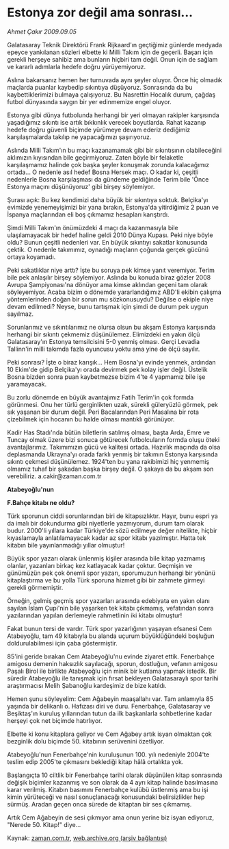 # Estonya zor değil ama sonrası...

*Ahmet Çakır 2009.09.05*

<tr><td class="metin" colspan="2" style="padding-top: 20px; padding-left: 5px; padding-right: 10px;">Galatasaray Teknik Direktörü Frank Rijkaard'ın geçtiğimiz günlerde medyada epeyce yankılanan sözleri elbette ki Milli Takım için de geçerli. Başarı için gerekli herşeye sahibiz ama bunların hiçbiri tam değil. Onun için de sağlam ve kararlı adımlarla hedefe doğru yürüyemiyoruz.</td></tr><tr><td class="metin" colspan="2" style="padding-top: 20px; padding-left: 5px; padding-right: 10px;"><p> Aslına bakarsanız hemen her turnuvada aynı şeyler oluyor. Önce hiç olmadık maçlarda puanlar kaybedip sıkıntıya düşüyoruz. Sonrasında da bu kaybettiklerimizi bulmaya çalışıyoruz. Bu Nasrettin Hocalık durum, çağdaş futbol dünyasında saygın bir yer edinmemize engel oluyor.
<p> Estonya gibi dünya futbolunda herhangi bir yeri olmayan rakipler karşısında yaşadığımız sıkıntı ise artık bıkkınlık verecek boyutlarda. Rahat kazanıp hedefe doğru güvenli biçimde yürümeye devam ederiz dediğimiz karşılaşmalarda takılıp ne yapacağımızı şaşırıyoruz.
<p> Aslında Milli Takım'ın bu maçı kazanamamak gibi bir sıkıntısının olabileceğini aklımızın kıyısından bile geçirmiyoruz. Zaten böyle bir felaketle karşılaşmamız halinde çok başka şeyler konuşmak zorunda kalacağımız ortada... O nedenle asıl hedef Bosna Hersek maçı. O kadar ki, çeşitli nedenlerle Bosna karşılaşması da gündeme geldiğinde Terim bile 'Önce Estonya maçını düşünüyoruz' gibi birşey söylemiyor.
<p> Şurası açık: Bu kez kendimizi daha büyük bir sıkıntıya soktuk. Belçika'yı evimizde yenemeyişimizi bir yana bırakın, Estonya'da yitirdiğimiz 2 puan ve İspanya maçlarından eli boş çıkmamız hesapları karıştırdı.
<p> Şimdi Milli Takım'ın önümüzdeki 4 maçı da kazanmasıyla bile ulaşılamayacak bir hedef haline geldi 2010 Dünya Kupası. Peki niye böyle oldu? Bunun çeşitli nedenleri var. En büyük sıkıntıyı sakatlar konusunda çektik. O nedenle takımımız, oynadığı maçların çoğunda gerçek gücünü ortaya koyamadı.
<p> Peki sakatlıklar niye arttı? İşte bu soruya pek kimse yanıt veremiyor. Terim bile pek anlaşılır birşey söylemiyor. Aslında bu konuda biraz gözler 2008 Avrupa Şampiyonası'na dönüyor ama kimse aklından geçeni tam olarak söyleyemiyor. Acaba bizim o dönemde yararlandığımız ABD'li ekibin çalışma yöntemlerinden doğan bir sorun mu sözkonusuydu? Değilse o ekiple niye devam edilmedi? Neyse, bunu tartışmak için şimdi de durum pek uygun sayılmaz.
<p> Sorunlarımız ve sıkıntılarımız ne olursa olsun bu akşam Estonya karşısında herhangi bir sıkıntı çekmemiz düşünülemez. Elimizdeki en yakın ölçü Galatasaray'ın Estonya temsilcisini 5-0 yenmiş olması. Gerçi Levadia Tallinn'in milli takımda fazla oyuncusu yoktu ama yine de ölçü sayılır.
<p> Peki sonrası? İşte o biraz karışık... Hem Bosna'yı evinde yenmek, ardından 10 Ekim'de gidip Belçika'yı orada devirmek pek kolay işler değil. Üstelik Bosna bizden sonra puan kaybetmezse bizim 4'te 4 yapmamız bile işe yaramayacak.
<p> Bu zorlu dönemde en büyük avantajımız Fatih Terim'in çok formda görünmesi. Onu her türlü gerginlikten uzak, sürekli güleryüzlü görmek, pek sık yaşanan bir durum değil. Peri Bacalarından Peri Masalına bir rota çizebilmek için hocanın bu halde olması mantıklı görünüyor.
<p> Kadir Has Stadı'nda bütün biletlerin satılmış olması, başta Arda, Emre ve Tuncay olmak üzere bizi sonuca götürecek futbolcuların formda oluşu öteki avantajlarımız. Takımımızın gücü ve kalitesi ortada. Hazırlık maçında da olsa deplasmanda Ukrayna'yı orada farklı yenmiş bir takımın Estonya karşısında sıkıntı çekmesi düşünülemez. 1924'ten bu yana rakibimizi hiç yenmemiş olmamız tuhaf bir şakadan başka birşey değil. O şakaya da bu akşam son verebiliriz. a.cakir@zaman.com.tr
<p><b>Atabeyoğlu'nun 
<p>F.Bahçe kitabı ne oldu?</p></b>
<p>Türk sporunun ciddi sorunlarından biri de kitapsızlıktır. Hayır, bunu espri ya da imalı bir dokundurma gibi niyetlerle yazmıyorum, durum tam olarak budur. 2000'li yıllara kadar Türkiye'de sözü edilmeye değer nitelikte, hiçbir kıyaslamayla anlatılamayacak kadar az spor kitabı yazılmıştır. Hatta tek kitabın bile yayınlanmadığı yıllar olmuştur!
<p> Büyük spor yazarı olarak ünlenmiş kişiler arasında bile kitap yazmamış olanlar, yazanları birkaç kez katlayacak kadar çoktur. Geçmişin ve günümüzün pek çok önemli spor yazarı, sporumuzun herhangi bir yönünü kitaplaştırma ve bu yolla Türk sporuna hizmet gibi bir zahmete girmeyi gerekli görmemiştir.
<p> Örneğin, gelmiş geçmiş spor yazarları arasında edebiyata en yakın olanı sayılan İslam Çupi'nin bile yaşarken tek kitabı çıkmamış, vefatından sonra yazılarından yapılan derlemeyle rahmetlinin iki kitabı olmuştur!
<p> Fakat bunun tersi de vardır. Türk spor yazarlığının yaşayan efsanesi Cem Atabeyoğlu, tam 49 kitabıyla bu alanda uçurum büyüklüğündeki boşluğun doldurulabilmesi için çaba göstermiştir.
<p> 85'ini geride bırakan Cem Atabeyoğlu'nu evinde ziyaret ettik. Fenerbahçe amigosu demenin haksızlık sayılacağı, sporun, dostluğun, vefanın amigosu Paşalı Birol ile birlikte Atabeyoğlu için minik bir kutlama yapmak istedik. Bir süredir Atabeyoğlu ile tanışmak için fırsat bekleyen Galatasaraylı spor tarihi araştırmacısı Melih Şabanoğlu kardeşimiz de bize katıldı.
<p> Hemen şunu söyleyelim: Cem Ağabeyin maaşallahı var. Tam anlamıyla 85 yaşında bir delikanlı o. Hafızası diri ve duru. Fenerbahçe, Galatasaray ve Beşiktaş'ın kuruluş yıllarından tutun da ilk başkanlarla sohbetlerine kadar herşeyi çok net biçimde hatırlıyor.
<p> Elbette ki konu kitaplara geliyor ve Cem Ağabey artık isyan olmaktan çok bezginlik dolu biçimde 50. kitabının serüvenini özetliyor.
<p> Atabeyoğlu'nun Fenerbahçe'nin kuruluşunun 100. yılı nedeniyle 2004'te teslim edip 2005'te çıkmasını beklediği kitap hâlâ ortalıkta yok.
<p> Başlangıçta 10 ciltlik bir Fenerbahçe tarihi olarak düşünülen kitap sonrasında değişik biçimler kazanmış ve son olarak da 4 ayrı kitap halinde basılmasına karar verilmiş. Kitabın basımını Fenerbahçe kulübü üstlenmiş ama bu işi kimin yürüteceği ve nasıl sonuçlanacağı konusundaki belirsizlikler hep sürmüş. Aradan geçen onca sürede de kitaptan bir ses çıkmamış.
<p> Artık Cem Ağabeyin de sesi çıkmıyor ama onun yerine biz isyan ediyoruz, "Nerede 50. Kitap!" diye... <br/></p></p></p></p></p></p></p></p></p></p></p></p></p></p></p></p></p></p></p></p></p></td></tr>

Kaynak: [zaman.com.tr](http://zaman.com.tr/yazar.do?yazino=888707), [web.archive.org (arşiv bağlantısı)](http://web.archive.org/web/20090911124612/http://www.zaman.com.tr:80/yazar.do?yazino=888707)

